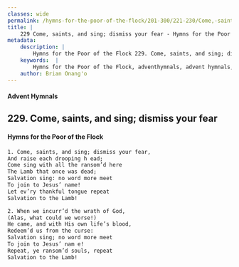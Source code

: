 ```yaml
---
classes: wide
permalink: /hymns-for-the-poor-of-the-flock/201-300/221-230/Come,-saints,-and-sing;-dismiss-your-fear/
title: |
    229 Come, saints, and sing; dismiss your fear - Hymns for the Poor of the Flock
metadata:
    description: |
        Hymns for the Poor of the Flock 229. Come, saints, and sing; dismiss your fear. Come, saints, and sing; dismiss your fear, And raise each drooping h ead; Come sing with all the ransom’d here  The Lamb that once was dead;  Salvation sing: no word more meet  To join to Jesus’ name! Let ev’ry thankful tongue repeat  Salvation to the Lamb! 
    keywords:  |
        Hymns for the Poor of the Flock, adventhymnals, advent hymnals, Come, saints, and sing; dismiss your fear, Come, saints, and sing; dismiss your fear,, 
    author: Brian Onang'o
---
```


#### Advent Hymnals
## 229. Come, saints, and sing; dismiss your fear
####  Hymns for the Poor of the Flock

```txt
1. Come, saints, and sing; dismiss your fear,
And raise each drooping h ead;
Come sing with all the ransom’d here 
The Lamb that once was dead; 
Salvation sing: no word more meet 
To join to Jesus’ name!
Let ev’ry thankful tongue repeat 
Salvation to the Lamb!

2. When we incurr’d the wrath of God,
(Alas, what could we worse!)
He came, and with His own life’s blood, 
Redeem’d us from the curse:
Salvation sing; no word more meet 
To join to Jesus’ nam e!
Repeat, ye ransom’d souls, repeat 
Salvation to the Lamb!
```